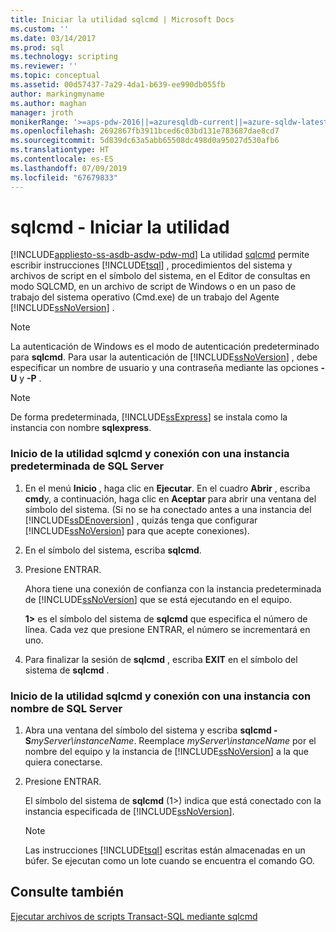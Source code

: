 ```yaml
---
title: Iniciar la utilidad sqlcmd | Microsoft Docs
ms.custom: ''
ms.date: 03/14/2017
ms.prod: sql
ms.technology: scripting
ms.reviewer: ''
ms.topic: conceptual
ms.assetid: 00d57437-7a29-4da1-b639-ee990db055fb
author: markingmyname
ms.author: maghan
manager: jroth
monikerRange: '>=aps-pdw-2016||=azuresqldb-current||=azure-sqldw-latest||>=sql-server-2016||=sqlallproducts-allversions||>=sql-server-linux-2017||=azuresqldb-mi-current'
ms.openlocfilehash: 2692867fb3911bced6c03bd131e783687dae8cd7
ms.sourcegitcommit: 5d839dc63a5abb65508dc498d0a95027d530afb6
ms.translationtype: HT
ms.contentlocale: es-ES
ms.lasthandoff: 07/09/2019
ms.locfileid: "67679833"
---
```

# <a name="sqlcmd---start-the-utility"></a>sqlcmd - Iniciar la utilidad
[!INCLUDE[appliesto-ss-asdb-asdw-pdw-md](../../includes/appliesto-ss-asdb-asdw-pdw-md.md)]
  La utilidad [sqlcmd](../../tools/sqlcmd-utility.md) permite escribir instrucciones [!INCLUDE[tsql](../../includes/tsql-md.md)] , procedimientos del sistema y archivos de script en el símbolo del sistema, en el Editor de consultas en modo SQLCMD, en un archivo de script de Windows o en un paso de trabajo del sistema operativo (Cmd.exe) de un trabajo del Agente [!INCLUDE[ssNoVersion](../../includes/ssnoversion-md.md)] .
> [!NOTE]  
>  La autenticación de Windows es el modo de autenticación predeterminado para **sqlcmd**. Para usar la autenticación de [!INCLUDE[ssNoVersion](../../includes/ssnoversion-md.md)] , debe especificar un nombre de usuario y una contraseña mediante las opciones **-U** y **-P** .  
  
> [!NOTE]  
>  De forma predeterminada, [!INCLUDE[ssExpress](../../includes/ssexpress-md.md)] se instala como la instancia con nombre **sqlexpress**.  
  
### <a name="start-the-sqlcmd-utility-and-connect-to-a-default-instance-of-sql-server"></a>Inicio de la utilidad sqlcmd y conexión con una instancia predeterminada de SQL Server  
  
1.  En el menú **Inicio** , haga clic en **Ejecutar**. En el cuadro **Abrir** , escriba **cmd**y, a continuación, haga clic en **Aceptar** para abrir una ventana del símbolo del sistema. (Si no se ha conectado antes a una instancia del [!INCLUDE[ssDEnoversion](../../includes/ssdenoversion-md.md)] , quizás tenga que configurar [!INCLUDE[ssNoVersion](../../includes/ssnoversion-md.md)] para que acepte conexiones).  
  
2.  En el símbolo del sistema, escriba **sqlcmd**.  
  
3.  Presione ENTRAR.  
  
     Ahora tiene una conexión de confianza con la instancia predeterminada de [!INCLUDE[ssNoVersion](../../includes/ssnoversion-md.md)] que se está ejecutando en el equipo.  
  
     **1>** es el símbolo del sistema de **sqlcmd** que especifica el número de línea. Cada vez que presione ENTRAR, el número se incrementará en uno.  
  
4.  Para finalizar la sesión de **sqlcmd** , escriba **EXIT** en el símbolo del sistema de **sqlcmd** .  
  
### <a name="start-the-sqlcmd-utility-and-connect-to-a-named-instance-of-sql-server"></a>Inicio de la utilidad sqlcmd y conexión con una instancia con nombre de SQL Server  
  
1.  Abra una ventana del símbolo del sistema y escriba **sqlcmd -S**_myServer\instanceName_. Reemplace *myServer\instanceName* por el nombre del equipo y la instancia de [!INCLUDE[ssNoVersion](../../includes/ssnoversion-md.md)] a la que quiera conectarse.  
  
2.  Presione ENTRAR.  
  
     El símbolo del sistema de **sqlcmd** (1>) indica que está conectado con la instancia especificada de [!INCLUDE[ssNoVersion](../../includes/ssnoversion-md.md)].  
  
    > [!NOTE]  
    >  Las instrucciones [!INCLUDE[tsql](../../includes/tsql-md.md)] escritas están almacenadas en un búfer. Se ejecutan como un lote cuando se encuentra el comando GO.  
  
## <a name="see-also"></a>Consulte también  
 [Ejecutar archivos de scripts Transact-SQL mediante sqlcmd](../../relational-databases/scripting/sqlcmd-run-transact-sql-script-files.md)  
  
  
